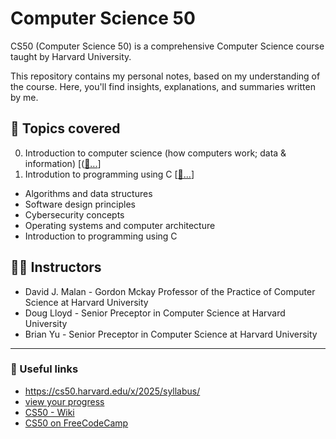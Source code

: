 # Computer Science 50 
CS50 (Computer Science 50) is a comprehensive Computer Science course taught by Harvard University.

This repository contains my personal notes, based on my understanding of the course. Here, you'll find insights, explanations, and summaries written by me.

## 📌 Topics covered
0. Introduction to computer science (how computers work; data & information) [([📁...](https://github.com/FireguiQueen/havard-cs50/tree/main/week-00_scratch)]
1. Introdution to programming using C [[📁...](https://github.com/FireguiQueen/havard-cs50/tree/main/week-01_C)]

- Algorithms and data structures
- Software design principles
- Cybersecurity concepts
- Operating systems and computer architecture
- Introduction to programming using C

## 🧑‍🏫 Instructors
- David J. Malan - Gordon Mckay Professor of the Practice of Computer Science at Harvard University
- Doug Lloyd - Senior Preceptor in Computer Science at Harvard University
- Brian Yu - Senior Preceptor in Computer Science at Harvard University


-------------------

### 🔗 Useful links
+ https://cs50.harvard.edu/x/2025/syllabus/
+ [view your progress](https://cs50.me/cs50x)
+ [CS50 - Wiki](https://en.wikipedia.org/wiki/CS50)
+ [CS50 on FreeCodeCamp](https://www.freecodecamp.org/news/harvard-cs50/)

